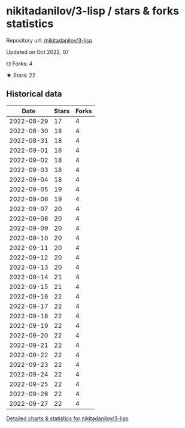 # nikitadanilov/3-lisp / stars & forks statistics

Repository url: [/nikitadanilov/3-lisp](https://github.com/nikitadanilov/3-lisp)

Updated on Oct 2022, 07

☋ Forks: 4

★ Stars: 22

## Historical data
| Date | Stars | Forks |
|------|-------|-------|
| 2022-08-29 | 17 | 4 | 
| 2022-08-30 | 18 | 4 | 
| 2022-08-31 | 18 | 4 | 
| 2022-09-01 | 18 | 4 | 
| 2022-09-02 | 18 | 4 | 
| 2022-09-03 | 18 | 4 | 
| 2022-09-04 | 18 | 4 | 
| 2022-09-05 | 19 | 4 | 
| 2022-09-06 | 19 | 4 | 
| 2022-09-07 | 20 | 4 | 
| 2022-09-08 | 20 | 4 | 
| 2022-09-09 | 20 | 4 | 
| 2022-09-10 | 20 | 4 | 
| 2022-09-11 | 20 | 4 | 
| 2022-09-12 | 20 | 4 | 
| 2022-09-13 | 20 | 4 | 
| 2022-09-14 | 21 | 4 | 
| 2022-09-15 | 21 | 4 | 
| 2022-09-16 | 22 | 4 | 
| 2022-09-17 | 22 | 4 | 
| 2022-09-18 | 22 | 4 | 
| 2022-09-19 | 22 | 4 | 
| 2022-09-20 | 22 | 4 | 
| 2022-09-21 | 22 | 4 | 
| 2022-09-22 | 22 | 4 | 
| 2022-09-23 | 22 | 4 | 
| 2022-09-24 | 22 | 4 | 
| 2022-09-25 | 22 | 4 | 
| 2022-09-26 | 22 | 4 | 
| 2022-09-27 | 22 | 4 | 


[Detailed charts & statistics for nikitadanilov/3-lisp](https://reviewgithub.com/rep/nikitadanilov/3-lisp)
